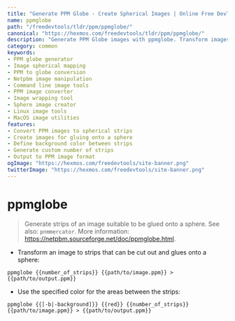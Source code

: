```yaml
---
title: "Generate PPM Globe - Create Spherical Images | Online Free DevTools by Hexmos"
name: ppmglobe
path: "/freedevtools/tldr/ppm/ppmglobe/"
canonical: "https://hexmos.com/freedevtools/tldr/ppm/ppmglobe/"
description: "Generate PPM Globe images with ppmglobe. Transform images into strips for spherical mapping using this command line tool. Free online tool, no registration required."
category: common
keywords:
- PPM globe generator
- Image spherical mapping
- PPM to globe conversion
- Netpbm image manipulation
- Command line image tools
- PPM image converter
- Image wrapping tool
- Sphere image creator
- Linux image tools
- MacOS image utilities
features:
- Convert PPM images to spherical strips
- Create images for gluing onto a sphere
- Define background color between strips
- Generate custom number of strips
- Output to PPM image format
ogImage: "https://hexmos.com/freedevtools/site-banner.png"
twitterImage: "https://hexmos.com/freedevtools/site-banner.png"
---
```


# ppmglobe

> Generate strips of an image suitable to be glued onto a sphere.
> See also: `pnmmercator`.
> More information: <https://netpbm.sourceforge.net/doc/ppmglobe.html>.

- Transform an image to strips that can be cut out and glues onto a sphere:

`ppmglobe {{number_of_strips}} {{path/to/image.ppm}} > {{path/to/output.ppm}}`

- Use the specified color for the areas between the strips:

`ppmglobe {{[-b|-background]}} {{red}} {{number_of_strips}} {{path/to/image.ppm}} > {{path/to/output.ppm}}`
